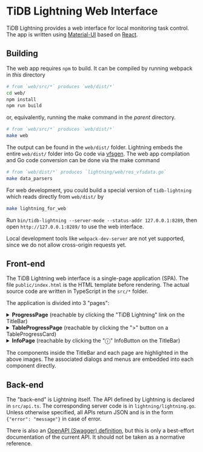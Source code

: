 TiDB Lightning Web Interface
============================

TiDB Lightning provides a web interface for local monitoring task control. The
app is written using [Material-UI] based on [React].

[Material-UI]: https://material-ui.com/
[React]: https://reactjs.org/

Building
--------

The web app requires `npm` to build. It can be compiled by running webpack in
*this* directory

```sh
# from `web/src/*` produces `web/dist/*`
cd web/
npm install
npm run build
```

or, equivalently, running the make command in the *parent* directory.

```sh
# from `web/src/*` produces `web/dist/*`
make web
```

The output can be found in the `web/dist/` folder. Lightning embeds the entire
`web/dist/` folder into Go code via [vfsgen]. The web app compilation and Go
code conversion can be done via the make command

```sh
# from `web/dist/*` produces `lightning/web/res_vfsdata.go`
make data_parsers
```

For web development, you could build a special version of `tidb-lightning` which
reads directly from `web/dist/` by

```sh
make lightning_for_web
```

Run `bin/tidb-lightning --server-mode --status-addr 127.0.0.1:8289`, then open
`http://127.0.0.1:8289/` to use the web interface.

Local development tools like `webpack-dev-server` are not yet supported, since
we do not allow cross-origin requests yet.

[vfsgen]: https://github.com/shurcooL/vfsgen

Front-end
---------

The TiDB Lightning web interface is a single-page application (SPA). The file
`public/index.html` is the HTML template before rendering. The actual source
code are written in TypeScript in the `src/*` folder.

The application is divided into 3 "pages":

<details><summary><strong>ProgressPage</strong> (reachable by clicking the "TiDB Lightning" link on the TitleBar)</summary>

![](docs/ProgressPage.png)

</details>
<details><summary><strong>TableProgressPage</strong> (reachable by clicking the ">" button on a TableProgressCard)</summary>

![](docs/TableProgressPage.png)

</details>
<details><summary><strong>InfoPage</strong> (reachable by clicking the "ⓘ" InfoButton on the TitleBar)</summary>

![](docs/InfoPage.png)

</details>

The components inside the TitleBar and each page are highlighted in the above
images. The associated dialogs and menus are embedded into each component
directly.

Back-end
--------

The "back-end" is Lightning itself. The API defined by Lightning is declared in
`src/api.ts`. The corresponding server code is in `lightning/lightning.go`.
Unless otherwise specified, all APIs return JSON and is in the form
`{"error": "message"}` in case of error.

There is also an [OpenAPI (Swagger) definition](docs/api.yaml), but this is only
a best-effort documentation of the current API. It should not be taken as a
normative reference.
